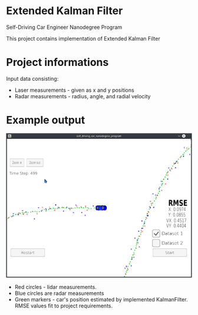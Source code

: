 # Extended Kalman Filter 
Self-Driving Car Engineer Nanodegree Program

This project contains implementation of Extended Kalman Filter

[//]: # (Image References)

[screen]:  ./Screenshot_20180127_191031.png "Screenshot of finished run"

# Project informations

Input data consisting:
+ Laser measurements - given as x and y positions
+ Radar measurements - radius, angle, and radial velocity

# Example output
![Finished run][screen]

+ Red circles - lidar measurements.
+ Blue circles are radar measurements
+ Green markers - car's position estimated by implemented KalmanFilter. RMSE values fit to project requirements.

